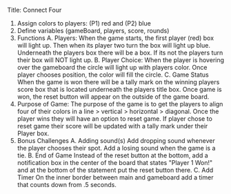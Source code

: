 Title: Connect Four

1. Assign colors to players: (P1) red and (P2) blue
2. Define variables (gameBoard, players, score, rounds)
3. Functions 
        A. Players:
    When the game starts, the first player (red) box will light up. 
    Then when its player two turn the box will light up blue.
    Underneath the players box there will be a box. If its not the players turn their box will NOT light up.
        B. Player Choice:
    When the player is hovering over the gameboard the circle will light up with players color. Once player chooses position, the color will fill the circle.
        C. Game Status
    When the game is won there will be a tally mark on the winning players score box that is located underneath the players title box. 
    Once game is won, the reset button will appear on the outside of the game board. 
4. Purpose of Game:
    The purpose of the game is to get the players to align four of their colors in a line > vertical > horizontal > diagonal. Once the player wins they will have an option to reset game. If player chose to reset game their score will be updated with a tally mark under their Player box. 
5. Bonus Challenges
        A. Adding sound(s)
    Add dropping sound whenever the player chooses their spot.
    Add a losing sound when the game is a tie. 
        B. End of Game
    Instead of the reset button at the bottom, add a notification box in the center of the board that states "Player 1 Won!" and at the bottom of the statement put the reset button there. 
        C. Add Timer
    On the inner border between main and gameboard add a timer that counts down from .5 seconds. 
    
    